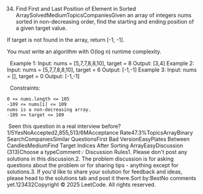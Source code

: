 34. Find First and Last Position of Element in Sorted ArraySolvedMediumTopicsCompaniesGiven an array of integers nums sorted in non-decreasing order, find the starting and ending position of a given target value.

If target is not found in the array, return [-1, -1].

You must write an algorithm with O(log n) runtime complexity.

 
Example 1:
Input: nums = [5,7,7,8,8,10], target = 8
Output: [3,4]
Example 2:
Input: nums = [5,7,7,8,8,10], target = 6
Output: [-1,-1]
Example 3:
Input: nums = [], target = 0
Output: [-1,-1]

 
Constraints:


	0 <= nums.length <= 105
	-109 <= nums[i] <= 109
	nums is a non-decreasing array.
	-109 <= target <= 109

 Seen this question in a real interview before?1/5YesNoAccepted2,855,513/6MAcceptance Rate47.3%TopicsArrayBinary SearchCompaniesSimilar QuestionsFirst Bad VersionEasyPlates Between CandlesMediumFind Target Indices After Sorting ArrayEasyDiscussion (313)Choose a typeComment💡 Discussion Rules1. Please don't post any solutions in this discussion.2. The problem discussion is for asking questions about the problem or for sharing tips - anything except for solutions.3. If you'd like to share your solution for feedback and ideas, please head to the solutions tab and post it there.Sort by:BestNo comments yet.123432Copyright © 2025 LeetCode. All rights reserved.